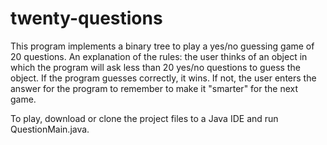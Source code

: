 # twenty-questions

This program implements a binary tree to play a yes/no guessing game of 20 questions. An explanation of the rules: the user 
thinks of an object in which the program will ask less than 20 yes/no questions to guess the object. If the program guesses 
correctly, it wins. If not, the user enters the answer for the program to remember to make it "smarter" for the next game. 

To play, download or clone the project files to a Java IDE and run QuestionMain.java. 
